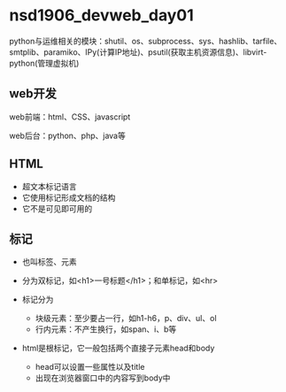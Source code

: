 # nsd1906_devweb_day01

python与运维相关的模块：shutil、os、subprocess、sys、hashlib、tarfile、smtplib、paramiko、IPy(计算IP地址)、psutil(获取主机资源信息)、libvirt-python(管理虚拟机)

## web开发

web前端：html、CSS、javascript

web后台：python、php、java等

## HTML

- 超文本标记语言
- 它使用标记形成文档的结构
- 它不是可见即可用的

## 标记

- 也叫标签、元素
- 分为双标记，如\<h1\>一号标题\</h1\>；和单标记，如\<hr\>
- 标记分为
  - 块级元素：至少要占一行，如h1-h6，p、div、ul、ol
  - 行内元素：不产生换行，如span、i、b等

- html是根标记，它一般包括两个直接子元素head和body
  - head可以设置一些属性以及title
  - 出现在浏览器窗口中的内容写到body中



